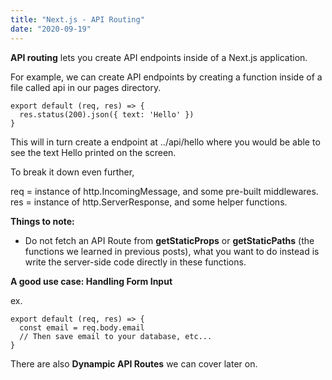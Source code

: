 ```yaml
---
title: "Next.js - API Routing"
date: "2020-09-19"
---
```


**API routing** lets you create API endpoints inside of a Next.js application.

For example, we can create API endpoints by creating a function inside of a file called api in our pages directory.

```
export default (req, res) => {
  res.status(200).json({ text: 'Hello' })
}
```

This will in turn create a endpoint at ../api/hello where you would be able to see the text Hello printed on the screen.

To break it down even further,

req = instance of http.IncomingMessage, and some pre-built middlewares.
res = instance of http.ServerResponse, and some helper functions.

**Things to note:**

- Do not fetch an API Route from **getStaticProps** or **getStaticPaths** (the functions we learned in previous posts), what you want to do instead is write the server-side code directly in these functions.

**A good use case: Handling Form Input**

ex.

```
export default (req, res) => {
  const email = req.body.email
  // Then save email to your database, etc...
}
```

There are also **Dynampic API Routes** we can cover later on.
